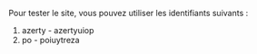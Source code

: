 Pour tester le site, vous pouvez utiliser les identifiants suivants : 

1) azerty - azertyuiop
2) po - poiuytreza
